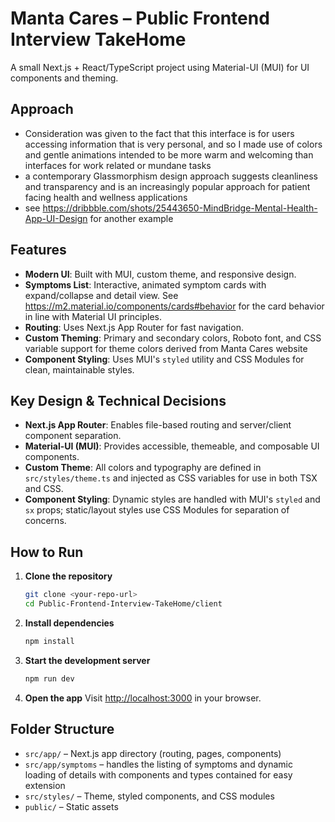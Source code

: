 # Manta Cares – Public Frontend Interview TakeHome

A small Next.js + React/TypeScript project using Material-UI (MUI) for UI components and theming.

## Approach
- Consideration was given to the fact that this interface is for users accessing information that is very personal, and so I made use of colors and gentle animations intended to be more warm and welcoming than interfaces for work related or mundane tasks
- a contemporary Glassmorphism design approach suggests cleanliness and transparency and is an increasingly popular approach for patient facing health and wellness applications
- see https://dribbble.com/shots/25443650-MindBridge-Mental-Health-App-UI-Design for another example

## Features
- **Modern UI**: Built with MUI, custom theme, and responsive design.
- **Symptoms List**: Interactive, animated symptom cards with expand/collapse and detail view. See https://m2.material.io/components/cards#behavior for the card behavior in line with Material UI principles.
- **Routing**: Uses Next.js App Router for fast navigation.
- **Custom Theming**: Primary and secondary colors, Roboto font, and CSS variable support for theme colors derived from Manta Cares website
- **Component Styling**: Uses MUI's `styled` utility and CSS Modules for clean, maintainable styles.

## Key Design & Technical Decisions
- **Next.js App Router**: Enables file-based routing and server/client component separation.
- **Material-UI (MUI)**: Provides accessible, themeable, and composable UI components.
- **Custom Theme**: All colors and typography are defined in `src/styles/theme.ts` and injected as CSS variables for use in both TSX and CSS.
- **Component Styling**: Dynamic styles are handled with MUI's `styled` and `sx` props; static/layout styles use CSS Modules for separation of concerns.

## How to Run

1. **Clone the repository**
   ```bash
   git clone <your-repo-url>
   cd Public-Frontend-Interview-TakeHome/client
   ```
2. **Install dependencies**
   ```bash
   npm install
   ```
3. **Start the development server**
   ```bash
   npm run dev
   ```
4. **Open the app**
   Visit [http://localhost:3000](http://localhost:3000) in your browser.





## Folder Structure
- `src/app/` – Next.js app directory (routing, pages, components)
- `src/app/symptoms` – handles the listing of symptoms and dynamic loading of details with components and types contained for easy extension
- `src/styles/` – Theme, styled components, and CSS modules
- `public/` – Static assets


